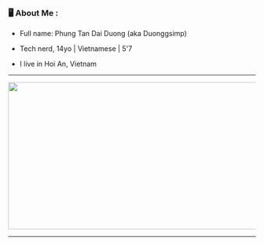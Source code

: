 <h1 align=center  # welcome 👋
  
---
### 🖥 About Me :
- Full name: Phung Tan Dai Duong (aka Duonggsimp) 

- Tech nerd, 14yo | Vietnamese | 5'7

- I live in Hoi An, Vietnam

---
<div align="center">
  <img src="https://th.bing.com/th/id/R.6dbf3c6509b3510a1f32a1e736946269?rik=gLqYov0j3enyUA&pid=ImgRaw&r=0" width="600" height="300"/>
</div>

---
<h1 align=center  ![Duonggsimp's Stats](https://github-readme-stats.vercel.app/api?username=Duonggsimp&theme=vue-dark&show_icons=true&hide_border=true&count_private=true)

<h1 align=center  ![Duonggsimp's Streak](https://github-readme-streak-stats.herokuapp.com/?user=Duonggsimp&theme=vue-dark&hide_border=true)

<h1 align=center  ![Duonggsimp's Top Languages](https://github-readme-stats.vercel.app/api/top-langs/?username=Duonggsimp&theme=vue-dark&show_icons=true&hide_border=true&layout=compact)

